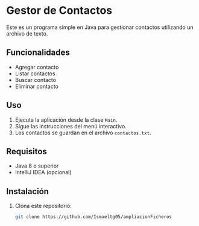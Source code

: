 # Gestor de Contactos

Este es un programa simple en Java para gestionar contactos utilizando un archivo de texto.

## Funcionalidades
- Agregar contacto
- Listar contactos
- Buscar contacto
- Eliminar contacto

## Uso
1. Ejecuta la aplicación desde la clase `Main`.
2. Sigue las instrucciones del menú interactivo.
3. Los contactos se guardan en el archivo `contactos.txt`.

## Requisitos
- Java 8 o superior
- IntelliJ IDEA (opcional)

## Instalación
1. Clona este repositorio:
   ```bash
   git clone https://github.com/Ismaeltg05/ampliacionFicheros
